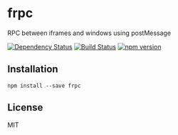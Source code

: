 # frpc

RPC between iframes and windows using postMessage

[![Dependency Status](https://david-dm.org/zkochan/frpc/status.svg?style=flat)](https://david-dm.org/zkochan/frpc)
[![Build Status](https://travis-ci.org/zkochan/frpc.svg?branch=master)](https://travis-ci.org/zkochan/frpc)
[![npm version](https://badge.fury.io/js/frpc.svg)](http://badge.fury.io/js/frpc)


## Installation

```
npm install --save frpc
```


## License

MIT
